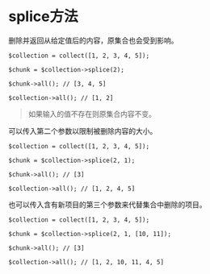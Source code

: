 # splice方法


删除并返回从给定值后的内容，原集合也会受到影响。


```
$collection = collect([1, 2, 3, 4, 5]);

$chunk = $collection->splice(2);

$chunk->all(); // [3, 4, 5]

$collection->all(); // [1, 2]
```

> 如果输入的值不存在则原集合内容不变。


可以传入第二个参数以限制被删除内容的大小。

```
$collection = collect([1, 2, 3, 4, 5]);

$chunk = $collection->splice(2, 1);

$chunk->all(); // [3]

$collection->all(); // [1, 2, 4, 5]
```

也可以传入含有新项目的第三个参数来代替集合中删除的项目。

```
$collection = collect([1, 2, 3, 4, 5]);

$chunk = $collection->splice(2, 1, [10, 11]);

$chunk->all(); // [3]

$collection->all(); // [1, 2, 10, 11, 4, 5]
```